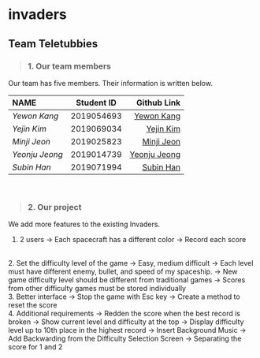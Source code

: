 # invaders
## Team Teletubbies
> ### 1. Our team members
Our team has five members. Their information is written below.<br/>
 
| NAME            | Student ID    | Github Link            |
|:----------------|:-------------:| ----------------------:|
| _Yewon Kang_    | 2019054693    | [Yewon Kang](https://github.com/yewonkang00)  |
| _Yejin Kim_     | 2019069034    | [Yejin Kim](https://github.com/yejin00)       |
| _Minji Jeon_    | 2019025823    | [Minji Jeon](https://github.com/minji9924)    |
| _Yeonju Jeong_  | 2019014739    | [Yeonju Jeong](https://github.com/yeonjujeong)|
| _Subin Han_     | 2019071994    | [Subin Han](https://github.com/hansususu)     | 

<br/>

> ### 2. Our project
We add more features to the existing Invaders.
<br/>
1. 2 users
-> Each spacecraft has a different color
-> Record each score
<br/>
2. Set the difficulty level of the game
-> Easy, medium difficult
-> Each level must have different enemy, bullet, and speed of my spaceship.
-> New game difficulty level should be different from traditional games
-> Scores from other difficulty games must be stored individually
<br/>
3. Better interface
-> Stop the game with Esc key
-> Create a method to reset the score
<br/>
4. Additional requirements
-> Redden the score when the best record is broken
-> Show current level and difficulty at the top
-> Display difficulty level up to 10th place in the highest record
-> Insert Background Music
-> Add Backwarding from the Difficulty Selection Screen
-> Separating the score for 1 and 2
